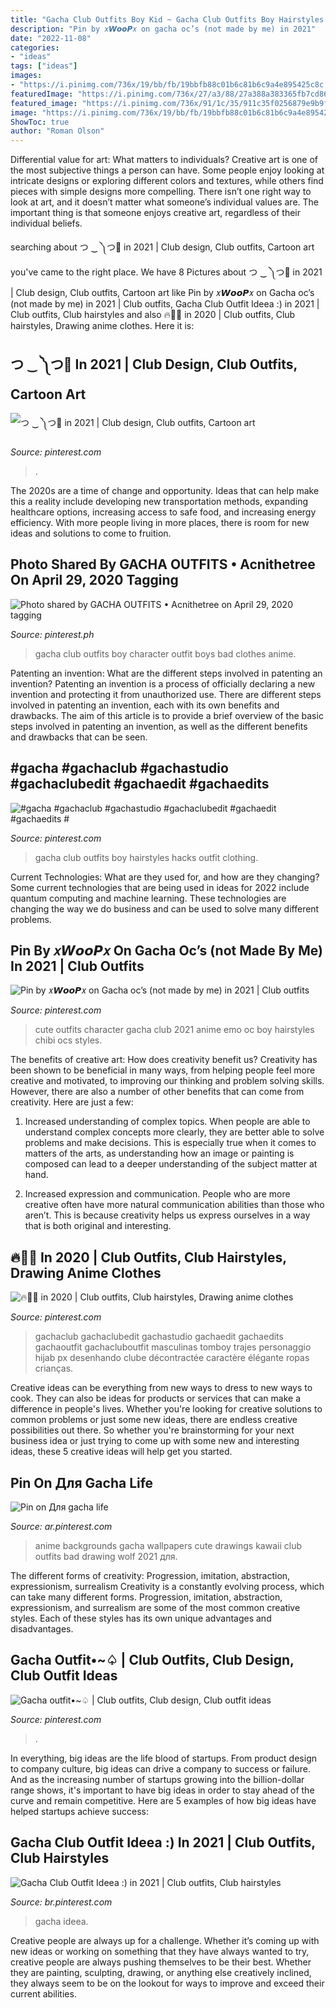 ```yaml
---
title: "Gacha Club Outfits Boy Kid ~ Gacha Club Outfits Boy Hairstyles Hacks Outfit Clothing"
description: "Pin by 𝑥𝙒𝙤𝙤𝙋𝑥 on gacha oc’s (not made by me) in 2021"
date: "2022-11-08"
categories:
- "ideas"
tags: ["ideas"]
images:
- "https://i.pinimg.com/736x/19/bb/fb/19bbfb88c01b6c81b6c9a4e895425c8c.jpg"
featuredImage: "https://i.pinimg.com/736x/27/a3/88/27a388a383365fb7cd8664d94098df18.jpg"
featured_image: "https://i.pinimg.com/736x/91/1c/35/911c35f0256879e9b9f41b251c05b38f.jpg"
image: "https://i.pinimg.com/736x/19/bb/fb/19bbfb88c01b6c81b6c9a4e895425c8c.jpg"
ShowToc: true
author: "Roman Olson"
---
```



Differential value for art: What matters to individuals?
Creative art is one of the most subjective things a person can have. Some people enjoy looking at intricate designs or exploring different colors and textures, while others find pieces with simple designs more compelling. There isn’t one right way to look at art, and it doesn’t matter what someone’s individual values are. The important thing is that someone enjoys creative art, regardless of their individual beliefs.

	

		
searching about つ ‿ ༽つ🔪 in 2021 | Club design, Club outfits, Cartoon art you've came to the right place. We have 8 Pictures about つ ‿ ༽つ🔪 in 2021 | Club design, Club outfits, Cartoon art like Pin by 𝑥𝙒𝙤𝙤𝙋𝑥 on Gacha oc’s (not made by me) in 2021 | Club outfits, Gacha Club Outfit Ideea :) in 2021 | Club outfits, Club hairstyles and also 🔥🏁🎲 in 2020 | Club outfits, Club hairstyles, Drawing anime clothes. Here it is:
		
    
## つ ‿ ༽つ🔪 In 2021 | Club Design, Club Outfits, Cartoon Art

<img loading=lazy src="https://i.pinimg.com/736x/5a/cc/45/5acc45534e6171633b3fa71b628225c6.jpg" onerror="this.onerror=null;this.src='https://tse3.mm.bing.net/th?id=OIP._0x2g4XoUI-_bLcaEB7_LwHaL_&amp;pid=15.1';" alt="つ ‿ ༽つ🔪 in 2021 | Club design, Club outfits, Cartoon art">

_Source: pinterest.com_

>. 

	

The 2020s are a time of change and opportunity. Ideas that can help make this a reality include developing new transportation methods, expanding healthcare options, increasing access to safe food, and increasing energy efficiency. With more people living in more places, there is room for new ideas and solutions to come to fruition.

    
## Photo Shared By GACHA OUTFITS • Acnithetree On April 29, 2020 Tagging

<img loading=lazy src="https://i.pinimg.com/736x/19/bb/fb/19bbfb88c01b6c81b6c9a4e895425c8c.jpg" onerror="this.onerror=null;this.src='https://tse1.mm.bing.net/th?id=OIP.Mmh1Oo3-Ipmt8GKS7LK0uQHaHa&amp;pid=15.1';" alt="Photo shared by GACHA OUTFITS • Acnithetree on April 29, 2020 tagging">

_Source: pinterest.ph_

>gacha club outfits boy character outfit boys bad clothes anime. 

	

Patenting an invention: What are the different steps involved in patenting an invention?
Patenting an invention is a process of officially declaring a new invention and protecting it from unauthorized use. There are different steps involved in patenting an invention, each with its own benefits and drawbacks. The aim of this article is to provide a brief overview of the basic steps involved in patenting an invention, as well as the different benefits and drawbacks that can be seen.

    
## #gacha #gachaclub #gachastudio #gachaclubedit #gachaedit #gachaedits #

<img loading=lazy src="https://i.pinimg.com/736x/3f/b8/4b/3fb84b75bce186337709917247dbc0f6.jpg" onerror="this.onerror=null;this.src='https://tse3.mm.bing.net/th?id=OIP.6jIPNPQYU3Mffjtg4yJZ9wHaHV&amp;pid=15.1';" alt="#gacha #gachaclub #gachastudio #gachaclubedit #gachaedit #gachaedits #">

_Source: pinterest.com_

>gacha club outfits boy hairstyles hacks outfit clothing. 

	

Current Technologies: What are they used for, and how are they changing?
Some current technologies that are being used in ideas for 2022 include quantum computing and machine learning. These technologies are changing the way we do business and can be used to solve many different problems.

    
## Pin By 𝑥𝙒𝙤𝙤𝙋𝑥 On Gacha Oc’s (not Made By Me) In 2021 | Club Outfits

<img loading=lazy src="https://i.pinimg.com/736x/f6/18/d6/f618d6bd7c7c26d979b34133b08dbc5a.jpg" onerror="this.onerror=null;this.src='https://tse1.mm.bing.net/th?id=OIP.1EIuTlZd9sTvlumOGWz1gwHaHa&amp;pid=15.1';" alt="Pin by 𝑥𝙒𝙤𝙤𝙋𝑥 on Gacha oc’s (not made by me) in 2021 | Club outfits">

_Source: pinterest.com_

>cute outfits character gacha club 2021 anime emo oc boy hairstyles chibi ocs styles. 

	

The benefits of creative art: How does creativity benefit us?
Creativity has been shown to be beneficial in many ways, from helping people feel more creative and motivated, to improving our thinking and problem solving skills. However, there are also a number of other benefits that can come from creativity. Here are just a few: 
1. Increased understanding of complex topics. When people are able to understand complex concepts more clearly, they are better able to solve problems and make decisions. This is especially true when it comes to matters of the arts, as understanding how an image or painting is composed can lead to a deeper understanding of the subject matter at hand. 

2. Increased expression and communication. People who are more creative often have more natural communication abilities than those who aren’t. This is because creativity helps us express ourselves in a way that is both original and interesting.

    
## 🔥🏁🎲 In 2020 | Club Outfits, Club Hairstyles, Drawing Anime Clothes

<img loading=lazy src="https://i.pinimg.com/736x/7e/94/91/7e9491df1c71538a9749876ceea1d661.jpg" onerror="this.onerror=null;this.src='https://tse1.mm.bing.net/th?id=OIP.UeXiL1uS7j9snI3DNhicAwHaHW&amp;pid=15.1';" alt="🔥🏁🎲 in 2020 | Club outfits, Club hairstyles, Drawing anime clothes">

_Source: pinterest.com_

>gachaclub gachaclubedit gachastudio gachaedit gachaedits gachaoutfit gachacluboutfit masculinas tomboy trajes personaggio hijab px desenhando clube décontractée caractère élégante ropas crianças. 

	

Creative ideas can be everything from new ways to dress to new ways to cook. They can also be ideas for products or services that can make a difference in people's lives. Whether you're looking for creative solutions to common problems or just some new ideas, there are endless creative possibilities out there. So whether you're brainstorming for your next business idea or just trying to come up with some new and interesting ideas, these 5 creative ideas will help get you started.

    
## Pin On Для Gacha Life

<img loading=lazy src="https://i.pinimg.com/736x/27/a3/88/27a388a383365fb7cd8664d94098df18.jpg" onerror="this.onerror=null;this.src='https://tse1.mm.bing.net/th?id=OIP.uIjnfXUQD94vcQl7SbVNSQHaJS&amp;pid=15.1';" alt="Pin on Для gacha life">

_Source: ar.pinterest.com_

>anime backgrounds gacha wallpapers cute drawings kawaii club outfits bad drawing wolf 2021 для. 

	

The different forms of creativity: Progression, imitation, abstraction, expressionism, surrealism
Creativity is a constantly evolving process, which can take many different forms. Progression, imitation, abstraction, expressionism, and surrealism are some of the most common creative styles. Each of these styles has its own unique advantages and disadvantages.

    
## Gacha Outfit•~♤ | Club Outfits, Club Design, Club Outfit Ideas

<img loading=lazy src="https://i.pinimg.com/736x/03/79/09/03790991f7e727037f22329ce1d604f5.jpg" onerror="this.onerror=null;this.src='https://tse2.mm.bing.net/th?id=OIP.sUb1ylcdfMXE1mKMYSuBIwHaHP&amp;pid=15.1';" alt="Gacha outfit•~♤ | Club outfits, Club design, Club outfit ideas">

_Source: pinterest.com_

>. 

	

In everything, big ideas are the life blood of startups. From product design to company culture, big ideas can drive a company to success or failure. And as the increasing number of startups growing into the billion-dollar range shows, it's important to have big ideas in order to stay ahead of the curve and remain competitive. Here are 5 examples of how big ideas have helped startups achieve success: 
    
## Gacha Club Outfit Ideea :) In 2021 | Club Outfits, Club Hairstyles

<img loading=lazy src="https://i.pinimg.com/736x/91/1c/35/911c35f0256879e9b9f41b251c05b38f.jpg" onerror="this.onerror=null;this.src='https://tse4.mm.bing.net/th?id=OIP.Yx8tDHiJ4A5yrRQgCL92-gHaHa&amp;pid=15.1';" alt="Gacha Club Outfit Ideea :) in 2021 | Club outfits, Club hairstyles">

_Source: br.pinterest.com_

>gacha ideea. 

	

Creative people are always up for a challenge. Whether it’s coming up with new ideas or working on something that they have always wanted to try, creative people are always pushing themselves to be their best. Whether they are painting, sculpting, drawing, or anything else creatively inclined, they always seem to be on the lookout for ways to improve and exceed their current abilities.

